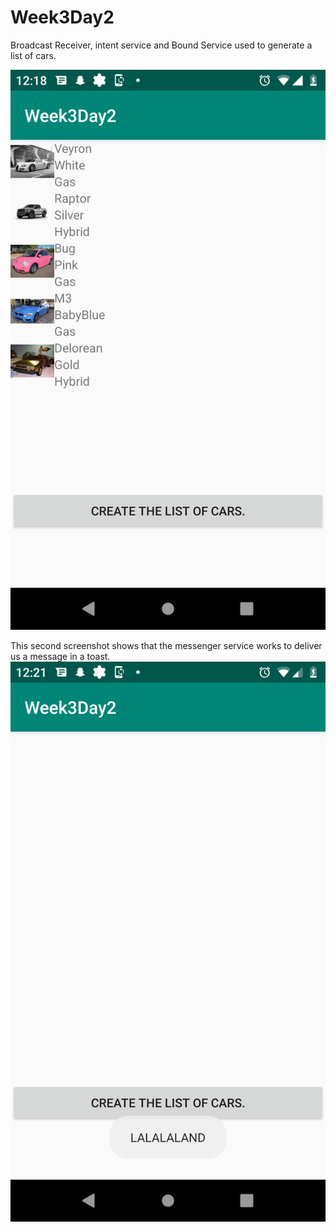 # Week3Day2
Broadcast Receiver, intent service and Bound Service used to generate a list of cars.

![alt text](https://github.com/elufire/Week3Day2/blob/master/week3day2screenshot.png)

This second screenshot shows that the messenger service works to deliver us a message in a toast.
![alt text](https://github.com/elufire/Week3Day2/blob/master/lalaland.png)
